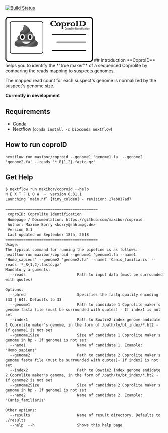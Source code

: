[![Build Status](https://travis-ci.org/maxibor/coproID.svg?branch=master)](https://travis-ci.org/maxibor/coproID)

<img src="img/logo.png" height="150">
## Introduction
**CoproID** helps you to identify the *"true maker"* of a sequenced Coprolite by comparing the reads mapping to suspects genomes.

The mapped read count for each suspect's genome is normalized by the suspect's genome size.  

**Currently in development**

## Requirements
- [Conda](https://conda.io/miniconda.html)
- Nextflow (`conda install -c bioconda nextflow`)

## How to run coproID

```
nextflow run maxibor/coproid --genome1 'genome1.fa' --genome2 'genome2.fa' --reads '*_R{1,2}.fastq.gz'
```


## Get Help

```
$ nextflow run maxibor/coproid --help
N E X T F L O W  ~  version 0.31.1
Launching `main.nf` [tiny_colden] - revision: 17ab817ad7

=========================================
 coproID: Coprolite Identification
 Homepage / Documentation: https://github.com/maxibor/coproid
 Author: Maxime Borry <borry@shh.mpg.de>
 Version 0.1
 Last updated on September 18th, 2018
=========================================
Usage:
The typical command for running the pipeline is as follows:
nextflow run maxibor/coproid --genome1 'genome1.fa --name1 'Homo_sapiens' --genome2 'genome2.fa' --name2 'Canis_familiaris' --reads '*_R{1,2}.fastq.gz'
Mandatory arguments:
  --reads                       Path to input data (must be surrounded with quotes)

Options:
  --phred                       Specifies the fastq quality encoding (33 | 64). Defaults to 33
  --genome1                     Path to candidate 1 Coprolite maker's genome fasta file (must be surrounded with quotes) - If index1 is not set
  --index1                      Path to Bowtie2 index genome andidate 1 Coprolite maker's genome, in the form of /path/to/bt_index/*.bt2 - If genome1 is not set
  --genome1Size                 Size of candidate 1 Coprolite maker's genome in bp - If genome1 is not set
  --name1                       Name of candidate 1. Example: "Homo_sapiens"
  --genome2                     Path to candidate 2 Coprolite maker's genome fasta file (must be surrounded with quotes)- If index2 is not set
  --index2                      Path to Bowtie2 index genome andidate 2 Coprolite maker's genome, in the form of /path/to/bt_index/*.bt2 - If genome2 is not set
  --genome2Size                 Size of candidate 2 Coprolite maker's genome in bp - If genome2 is not set
  --name2                       Name of candidate 2. Example: "Canis_familiaris"

Other options:
  --results                     Name of result directory. Defaults to ./results
  --help  --h                   Shows this help page
```
